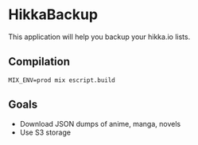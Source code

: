 # HikkaBackup

This application will help you backup your hikka.io lists.

## Compilation

```shell
MIX_ENV=prod mix escript.build
```

## Goals

- Download JSON dumps of anime, manga, novels
- Use S3 storage

